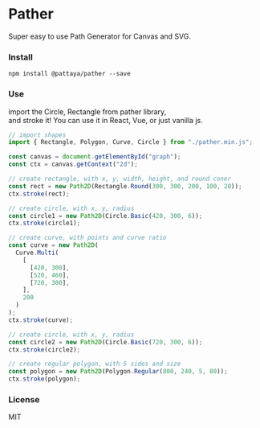 # Pather

Super easy to use Path Generator for Canvas and SVG.

### Install

`npm install @pattaya/pather --save`

### Use

import the Circle, Rectangle from pather library,  
and stroke it!
You can use it in React, Vue, or just vanilla js.

```javascript
// import shapes
import { Rectangle, Polygon, Curve, Circle } from "./pather.min.js";

const canvas = document.getElementById("graph");
const ctx = canvas.getContext("2d");

// create rectangle, with x, y, width, height, and round coner
const rect = new Path2D(Rectangle.Round(300, 300, 200, 100, 20));
ctx.stroke(rect);

// create circle, with x, y, radius
const circle1 = new Path2D(Circle.Basic(420, 300, 6));
ctx.stroke(circle1);

// create curve, with points and curve ratio
const curve = new Path2D(
  Curve.Multi(
    [
      [420, 300],
      [520, 460],
      [720, 300],
    ],
    200
  )
);
ctx.stroke(curve);

// create circle, with x, y, radius
const circle2 = new Path2D(Circle.Basic(720, 300, 6));
ctx.stroke(circle2);

// create regular polygon, with 5 sides and size
const polygon = new Path2D(Polygon.Regular(800, 240, 5, 80));
ctx.stroke(polygon);
```

### License

MIT
